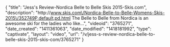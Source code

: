 {
    "title": "Jess's Review-Nordica Belle to Belle Skis 2015-Skis.com",
    "description": "http:\/\/www.skis.com\/Nordica-Belle-to-Belle-Womens-Skis-2015\/352749P,default,pd.html The Belle to Belle from Nordica is an awesome ski for the ladies who like...",
    "videoid": "3765271",
    "date_created": "1411361063",
    "date_modified": "1418181992",
    "type": "captivate",
    "layout": "video",
    "url": "\/v\/jess-s-review-nordica-belle-to-belle-skis-2015-skis-com\/3765271"
}
